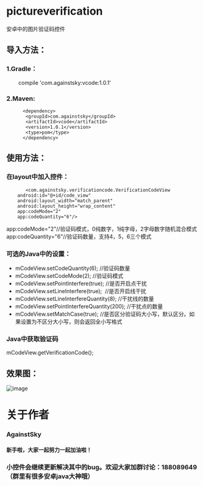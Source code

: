 # pictureverification
安卓中的图片验证码控件

## 导入方法：
### 1.Gradle：
          compile 'com.againstsky:vcode:1.0.1'
### 2.Maven:
          <dependency>
           <groupId>com.againstsky</groupId>
           <artifactId>vcode</artifactId>
           <version>1.0.1</version>
           <type>pom</type>
          </dependency>

## 使用方法：
### 在layout中加入控件：
           <com.againstsky.verificationcode.VerificationCodeView
        android:id="@+id/code_view"
        android:layout_width="match_parent"
        android:layout_height="wrap_content"
        app:codeMode="2"
        app:codeQuantity="6"/>
                
  app:codeMode="2"//验证码模式，0纯数字，1纯字母，2字母数字随机混合模式</br>
  app:codeQuantity="6"//验证码数量，支持4，5，6三个模式
  
### 可选的Java中的设置：
- mCodeView.setCodeQuantity(6); //验证码数量
- mCodeView.setCodeMode(2); //验证码模式
- mCodeView.setPointInterfere(true); //是否开启点干扰
- mCodeView.setLineInterfere(true);  //是否开启线干扰
- mCodeView.setLineInterfereQuantity(8); //干扰线的数量
- mCodeView.setPointInterfereQuantity(200); //干扰点的数量
- mCodeView.setMatchCase(true); //是否区分验证码大小写，默认区分。如果设置为不区分大小写，则会返回全小写格式
### Java中获取验证码
  mCodeView.getVerificationCode();
## 效果图：
![image](https://github.com/againstsky/pictureverification/raw/master/show.png)

# 关于作者
### AgainstSky
#### 新手啦，大家一起努力一起加油啦！
### 小控件会继续更新解决其中的bug。欢迎大家加群讨论：188089649（群里有很多安卓java大神哦）

